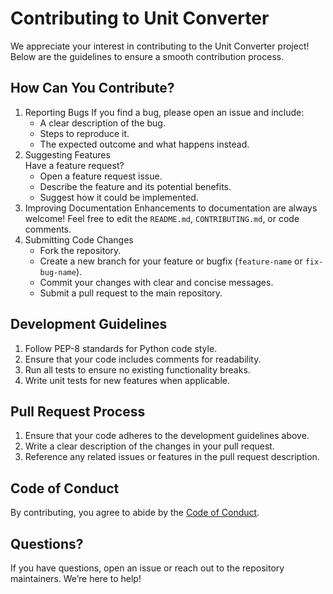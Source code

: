 # Contributing to Unit Converter
We appreciate your interest in contributing to the Unit Converter project! Below are the guidelines to ensure a smooth contribution process.
## How Can You Contribute?
1. Reporting Bugs 
   If you find a bug, please open an issue and include:
   - A clear description of the bug.
   - Steps to reproduce it.
   - The expected outcome and what happens instead.
2. Suggesting Features  
   Have a feature request?  
   - Open a feature request issue.
   - Describe the feature and its potential benefits.
   - Suggest how it could be implemented.
3. Improving Documentation
   Enhancements to documentation are always welcome! Feel free to edit the `README.md`, `CONTRIBUTING.md`, or code comments.
4. Submitting Code Changes  
   - Fork the repository.
   - Create a new branch for your feature or bugfix (`feature-name` or `fix-bug-name`).
   - Commit your changes with clear and concise messages.
   - Submit a pull request to the main repository.
## Development Guidelines
1. Follow PEP-8 standards for Python code style.
2. Ensure that your code includes comments for readability.
3. Run all tests to ensure no existing functionality breaks.
4. Write unit tests for new features when applicable.
## Pull Request Process
1. Ensure that your code adheres to the development guidelines above.
2. Write a clear description of the changes in your pull request.
3. Reference any related issues or features in the pull request description.
## Code of Conduct
By contributing, you agree to abide by the [Code of Conduct](CODE_OF_CONDUCT.md).
## Questions?
If you have questions, open an issue or reach out to the repository maintainers. We’re here to help!
